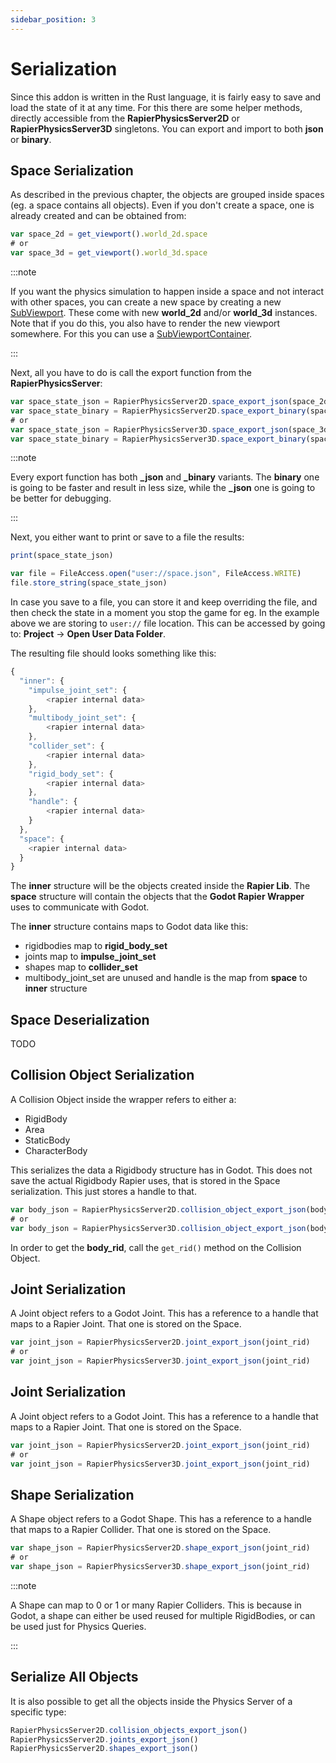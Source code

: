 ```yaml
---
sidebar_position: 3
---
```


# Serialization

Since this addon is written in the Rust language, it is fairly easy to save and load the state of it at any time. For this there are some helper methods, directly accessible from the **RapierPhysicsServer2D** or **RapierPhysicsServer3D** singletons. You can export and import to both **json** or **binary**.

## Space Serialization

As described in the previous chapter, the objects are grouped inside spaces (eg. a space contains all objects). Even if you don't create a space, one is already created and can be obtained from:

```js
var space_2d = get_viewport().world_2d.space
# or
var space_3d = get_viewport().world_3d.space
```


:::note

If you want the physics simulation to happen inside a space and not interact with other spaces, you can create a new space by creating a new [SubViewport](https://docs.godotengine.org/en/stable/tutorials/rendering/viewports.html). These come with new **world_2d** and/or **world_3d** instances. Note that if you do this, you also have to render the new viewport somewhere. For this you can use a [SubViewportContainer](https://docs.godotengine.org/en/stable/classes/class_subviewportcontainer.html#class-subviewportcontainer).

:::

Next, all you have to do is call the export function from the **RapierPhysicsServer**:

```js
var space_state_json = RapierPhysicsServer2D.space_export_json(space_2d)
var space_state_binary = RapierPhysicsServer2D.space_export_binary(space_2d)
# or
var space_state_json = RapierPhysicsServer3D.space_export_json(space_3d)
var space_state_binary = RapierPhysicsServer3D.space_export_binary(space_3d)
```


:::note

Every export function has both **_json** and **_binary** variants. The **binary** one is going to be faster and result in  less size, while the **_json** one is going to be better for debugging.

:::

Next, you either want to print or save to a file the results:

```js
print(space_state_json)
```

```js
var file = FileAccess.open("user://space.json", FileAccess.WRITE)
file.store_string(space_state_json)
```

In case you save to a file, you can store it and keep overriding the file, and then check the state in a moment you stop the game for eg. In the example above we are storing to `user://` file location. This can be accessed by going to: **Project** -> **Open User Data Folder**.

The resulting file should looks something like this:

```js
{
  "inner": {
    "impulse_joint_set": {
        <rapier internal data>
    },
    "multibody_joint_set": {
        <rapier internal data>
    },
    "collider_set": {
        <rapier internal data>
    },
    "rigid_body_set": {
        <rapier internal data>
    },
    "handle": {
        <rapier internal data>
    }
  },
  "space": {
    <rapier internal data>
  }
}
```

The **inner** structure will be the objects created inside the **Rapier Lib**. The **space** structure will contain the objects that the **Godot Rapier Wrapper** uses to communicate with Godot.

The **inner** structure contains maps to Godot data like this:
- rigidbodies map to **rigid_body_set**
- joints map to **impulse_joint_set**
- shapes map to **collider_set**
- multibody_joint_set are unused and handle is the map from **space** to **inner** structure

## Space Deserialization

TODO

## Collision Object Serialization

A Collision Object inside the wrapper refers to either a:
- RigidBody
- Area
- StaticBody
- CharacterBody

This serializes the data a Rigidbody structure has in Godot. This does not save the actual Rigidbody Rapier uses, that is stored in the Space serialization. This just stores a handle to that.

```js
var body_json = RapierPhysicsServer2D.collision_object_export_json(body_rid)
# or
var body_json = RapierPhysicsServer3D.collision_object_export_json(body_rid)
```

In order to get the **body_rid**, call the `get_rid()` method on the Collision Object.

## Joint Serialization

A Joint object refers to a Godot Joint. This has a reference to a handle that maps to a Rapier Joint. That one is stored on the Space.

```js
var joint_json = RapierPhysicsServer2D.joint_export_json(joint_rid)
# or
var joint_json = RapierPhysicsServer3D.joint_export_json(joint_rid)
```

## Joint Serialization

A Joint object refers to a Godot Joint. This has a reference to a handle that maps to a Rapier Joint. That one is stored on the Space.

```js
var joint_json = RapierPhysicsServer2D.joint_export_json(joint_rid)
# or
var joint_json = RapierPhysicsServer3D.joint_export_json(joint_rid)
```


## Shape Serialization

A Shape object refers to a Godot Shape. This has a reference to a handle that maps to a Rapier Collider. That one is stored on the Space.

```js
var shape_json = RapierPhysicsServer2D.shape_export_json(joint_rid)
# or
var shape_json = RapierPhysicsServer3D.shape_export_json(joint_rid)
```

:::note

A Shape can map to 0 or 1 or many Rapier Colliders. This is because in Godot, a shape can either be used reused for multiple RigidBodies, or can be used just for Physics Queries.

:::

## Serialize All Objects

It is also possible to get all the objects inside the Physics Server of a specific type:

```js
RapierPhysicsServer2D.collision_objects_export_json()
RapierPhysicsServer2D.joints_export_json()
RapierPhysicsServer2D.shapes_export_json()
```
